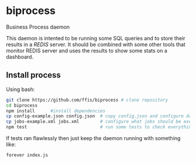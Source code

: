 # biprocess
Business Process daemon


This daemon is intented to be running some SQL queries and to store their results in a _REDIS_ server.
It should be combined with some other tools that monitor REDIS server and uses the results to show some stats on a dashboard.

## Install process


Using bash:

```bash
git clone https://github.com/ffis/biprocess # clone repository
cd biprocess
npm install 	 #install dependencies
cp config-example.json config.json 	# copy config.json and configure database and redis connection parameters
cp jobs-example.xml jobs.xml 		# configure what jobs should be executed and their peridiocity
npm test 							# run some tests to check everything is properly configured

```

If tests ran flawlessly then just keep the daemon running with something like:

```bash
forever index.js
```

